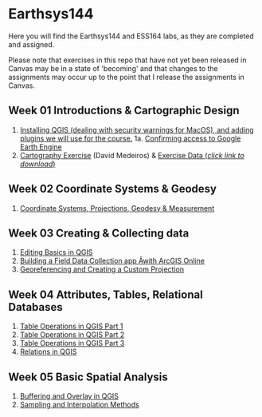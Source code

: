 # Earthsys144

Here you will find the Earthsys144 and ESS164 labs, as they are completed and assigned.

Please note that exercises in this repo that have not yet been released in Canvas may be in a state of 'becoming' and that changes to the assignments may occur up to the point that I release the assignments in Canvas.

## Week 01 Introductions & Cartographic Design

1. [Installing QGIS (dealing with security warnings for MacOS), and adding plugins we will use for the course.](Labs/Week_01/CleanQGISInstallationforMac.md)
1a. [Confirming access to Google Earth Engine](Labs/Week_01/gee_account_test.md)
2. [Cartography Exercise](https://github.com/mapninja/Earthsys144/raw/master/Labs/Week_01/earthquake%20lab%20QGIS%203_10.pdf) (David Medeiros) & [Exercise Data (_click link to download_)](https://github.com/mapninja/Earthsys144/raw/master/data/CartographyExerciseMaterials.zip)

## Week 02 Coordinate Systems & Geodesy

1. [Coordinate Systems, Projections, Geodesy & Measurement](Labs/Week_02/Coordinate_Systems_Geodesy.md)

## Week 03 Creating & Collecting data

1. [Editing Basics in QGIS](https://github.com/mapninja/Earthsys144/blob/master/Labs/Week_03/Editing_with_QGIS.md)
2. [Building a Field Data Collection app Âwith ArcGIS Online](https://github.com/mapninja/Earthsys144/blob/masteÂr/Labs/Week_03/ArcGIS_Online_FieldMaps.md)
3. [Georeferencing and Creating a Custom Projection](https://github.com/mapninja/Earthsys144/blob/master/Labs/Week_04/GeoreferencingImages.md)

## Week 04 Attributes, Tables, Relational Databases

1. [Table Operations in QGIS Part 1](https://github.com/mapninja/Earthsys144/blob/master/Labs/Week_04/Table_Operations_in_QGIS_pt1.md)
2. [Table Operations in QGIS Part 2](https://github.com/mapninja/Earthsys144/blob/master/Labs/Week_04/Table_Operations_in_QGIS_pt2.md)
3. [Table Operations in QGIS Part 3](https://github.com/mapninja/Earthsys144/blob/master/Labs/Week_04/Table_Operations_in_QGIS_pt3.md)
4. [Relations in QGIS](https://github.com/mapninja/Earthsys144/blob/master/Labs/Week_04/Relations_in_QGIS.md)

## Week 05 Basic Spatial Analysis

1. [Buffering and Overlay in QGIS](https://github.com/mapninja/Earthsys144/blob/master/Labs/Week_05/Buffering_Overlay.md)
2. [Sampling and Interpolation Methods](https://github.com/mapninja/Earthsys144/blob/master/Labs/Week_05/Sampling_Interpolation.md)
